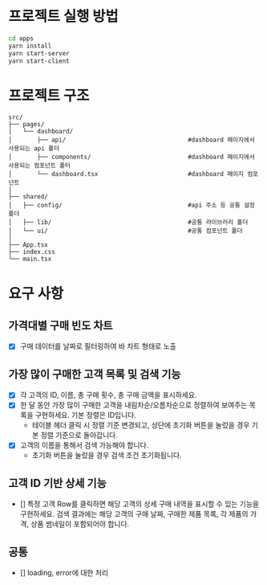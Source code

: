 # 프로젝트 실행 방법

```bash
cd apps
yarn install
yarn start-server
yarn start-client
```

# 프로젝트 구조

```
src/
├── pages/
│   └── dashboard/
│       ├── api/                                  #dashboard 페이지에서 사용되는 api 폴더
│       ├── components/                           #dashboard 페이지에서 사용되는 컴포넌트 폴터
│       └── dashboard.tsx                         #dashboard 페이지 컴포넌트
│
├── shared/
│   ├── config/                                   #api 주소 등 공통 설정 폴더
│   ├── lib/                                      #공통 라이브러리 폴더
│   └── ui/                                       #공통 컴포넌트 폴더
│
├── App.tsx
├── index.css
└── main.tsx
```

# 요구 사항

## 가격대별 구매 빈도 차트

- [x] 구매 데이터를 날짜로 필터링하여 바 차트 형태로 노출

## 가장 많이 구매한 고객 목록 및 검색 기능

- [x] 각 고객의 ID, 이름, 총 구매 횟수, 총 구매 금액을 표시하세요.
- [x] 한 달 동안 가장 많이 구매한 고객을 내림차순/오름차순으로 정렬하여 보여주는 목록을 구현하세요. 기본 정렬은 ID입니다.
  - 테이블 헤더 클릭 시 정렬 기준 변경되고, 상단에 초기화 버튼을 눌렀을 경우 기본 정렬 기준으로 돌아갑니다.
- [x] 고객의 이름을 통해서 검색 가능해야 합니다.
  - 초기화 버튼을 눌렀을 경우 검색 조건 초기화됩니다.

## 고객 ID 기반 상세 기능

- [] 특정 고객 Row를 클릭하면 해당 고객의 상세 구매 내역을 표시할 수 있는 기능을 구현하세요. 검색 결과에는 해당 고객의 구매 날짜, 구매한 제품 목록, 각 제품의 가격, 상품 썸네일이 포함되어야 합니다.

## 공통

- [] loading, error에 대한 처리
